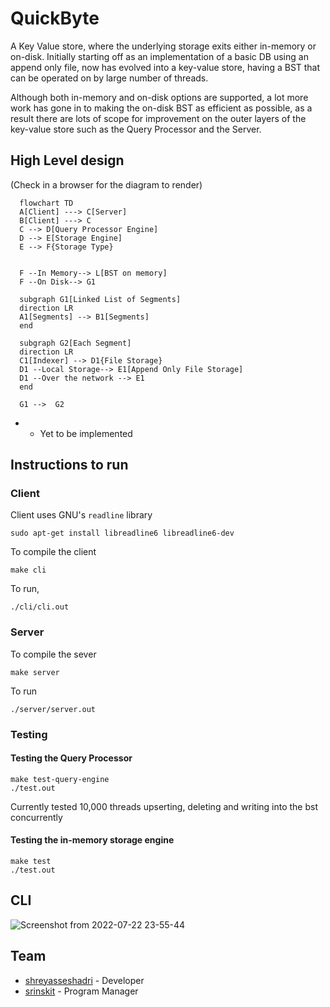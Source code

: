 # QuickByte

A Key Value store, where the underlying storage exits either in-memory or on-disk. 
Initially starting off as an implementation of a basic DB using an append only file, now has evolved into a key-value store, having a BST that can be operated on by large number of threads.

Although both in-memory and on-disk options are supported, a lot more work has gone in to making the on-disk BST as efficient as possible, as a result there are lots of scope for improvement on the outer layers of the key-value store such as the Query Processor and the Server.

## High Level design
(Check in a browser for the diagram to render)

```mermaid
  flowchart TD
  A[Client] ---> C[Server]
  B[Client] ---> C
  C --> D[Query Processor Engine]
  D --> E[Storage Engine]
  E --> F{Storage Type}
  
 
  F --In Memory--> L[BST on memory]
  F --On Disk--> G1
  
  subgraph G1[Linked List of Segments]
  direction LR
  A1[Segments] --> B1[Segments]
  end
  
  subgraph G2[Each Segment]
  direction LR
  C1[Indexer] --> D1{File Storage}
  D1 --Local Storage--> E1[Append Only File Storage]
  D1 --Over the network --> E1
  end
  
  G1 -->  G2
```

* - Yet to be implemented
## Instructions to run

### Client

Client uses GNU's `readline` library

```
sudo apt-get install libreadline6 libreadline6-dev
```

To compile the client
```
make cli
```
To run,
```
./cli/cli.out
```

### Server

To compile the sever
```
make server
```
To run
```
./server/server.out
```

### Testing

#### Testing the Query Processor
```
make test-query-engine
./test.out
```
Currently tested 10,000 threads upserting, deleting and writing into the bst concurrently 
#### Testing the in-memory storage engine
```
make test
./test.out
```

## CLI 
![Screenshot from 2022-07-22 23-55-44](https://user-images.githubusercontent.com/28723932/180642192-d5007558-8322-46c5-85ba-644cce869df1.png)


## Team
* [shreyasseshadri](https://github.com/shreyasseshadri) - Developer
* [srinskit](https://github.com/srinskit) - Program Manager
